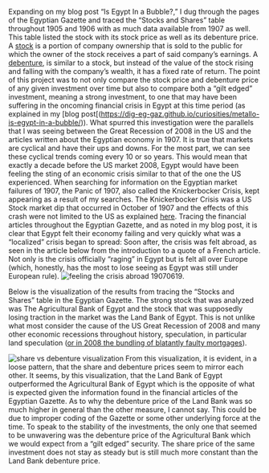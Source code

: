 Expanding on my blog post “Is Egypt In a Bubble?,” I dug through the pages of the Egyptian Gazette and traced the “Stocks and Shares” table throughout 1905 and 1906 with as much data available from 1907 as well.  
This table listed the stock with its stock price as well as its debenture price. A [stock]( https://www.google.com/search?q=define+a+share+of+stock&oq=define+a+share&aqs=chrome.2.69i57j0l5.5922j1j4&sourceid=chrome&ie=UTF-8 ) is a portion of company ownership that is sold to the public for which the owner of the stock receives a part of said company’s earnings. A [debenture]( https://www.google.com/search?ei=Ky7eWu2DL4WSzwL2_7T4Ag&q=define+a+debenture&oq=define+a+debenture&gs_l=psy-ab.3..0j0i22i30k1l9.6015.6015.0.6450.1.1.0.0.0.0.114.114.0j1.1.0....0...1.1.64.psy-ab..0.1.112....0.t1UcNE-Mr5I), is similar to a stock, but instead of the value of the stock rising and falling with the company’s wealth, it has a fixed rate of return.
The point of this project was to not only compare the stock price and debenture price of any given investment over time but also to compare both a “gilt edged” investment, meaning a strong investment, to one that may have been suffering in the oncoming financial crisis in Egypt at this time period (as explained in my [blog post[(https://dig-eg-gaz.github.io/curiosities/metallo-is-egypt-in-a-bubble/)).
What spurred this investigation were the parallels that I was seeing between the Great Recession of 2008 in the US and the articles written about the Egyptian economy in 1907.  It is true that markets are cyclical and have their ups and downs. For the most part, we can see these cyclical trends coming every 10 or so years. This would mean that exactly a decade before the US market 2008, Egypt would have been feeling the sting of an economic crisis similar to that of the one the US experienced.
When searching for information on the Egyptian market failures of 1907, the Panic of 1907, also called the Knickerbocker Crisis, kept appearing as a result of my searches. The Knickerbocker Crisis was a US Stock market dip that occurred in October of 1907 and the effects of this crash were not limited to the US as explained [here]( http://www.jstor.org/stable/2141305?Search=yes&resultItemClick=true&searchText=panic&searchText=of&searchText=1907&searchUri=%2Faction%2FdoBasicSearch%3FQuery%3Dpanic%2Bof%2B1907).
Tracing the financial articles throughout the Egyptian Gazette, and as noted in my blog post, it is clear that Egypt felt their economy failing and very quickly what was a “localized” crisis began to spread:
Soon after, the crisis was felt abroad, as seen in the article below from the introduction to a quote of a French article. Not only is the crisis officially “raging” in Egypt but is felt all over Europe (which, honestly, has the most to lose seeing as Egypt was still under European rule).
![feeling the crisis abroad 19070619](https://github.com/dig-eg-gaz/dig-eg-gaz.github.io/blob/master/images/blog-images/feeling-the-crisis-abroad-19070619.png?raw=true).


Below is the visualization of the results from tracing the “Stocks and Shares” table in the Egyptian Gazette.  The strong stock that was analyzed was The Agricultural Bank of Egypt and the stock that was supposedly losing traction in the market was the Land Bank of Egypt. This is not unlike what most consider the cause of the US Great Recession of 2008 and many other economic recessions throughout history, speculation, in particular land speculation ([or in 2008 the bundling of blatantly faulty mortgages]( http://www.jstor.org/stable/43189952?Search=yes&resultItemClick=true&searchText=great&searchText=recession&searchUri=%2Faction%2FdoBasicSearch%3FQuery%3Dgreat%2Brecession%26amp%3Bfilter%3D)).

![share vs debenture visualization](sharevdebenture2.png)
From this visualization, it is evident, in a loose pattern, that the share and debenture prices seem to mirror each other. It seems, by this visualization, that the Land Bank of Egypt outperformed the Agricultural Bank of Egypt which is the opposite of what is expected given the information found in the financial articles of the Egyptian Gazette. As to why the debenture price of the Land Bank was so much higher in general than the other measure, I cannot say.  This could be due to improper coding of the Gazette or some other underlying force at the time. To speak to the stability of the investments, the only one that seemed to be unwavering was the debenture price of the Agricultural Bank which we would expect from a “gilt edged” security. The share price of the same investment does not stay as steady but is still much more constant than the Land Bank debenture price.
